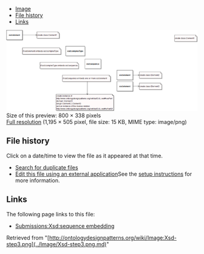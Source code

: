 * [Image](../Image/Xsd-step3.png.md#file)
* [File history](../Image/Xsd-step3.png.md#filehistory)
* [Links](../Image/Xsd-step3.png.md#filelinks)

[![Image:Xsd-step3.png](../images/thumb/3/35/Xsd-step3.png/800px-Xsd-step3.png)](../images/3/35/Xsd-step3.png)  
Size of this preview: 800 × 338 pixels  
[Full resolution](../images/3/35/Xsd-step3.png)‎ (1,195 × 505 pixel, file size: 15 KB, MIME type: image/png)

## File history

Click on a date/time to view the file as it appeared at that time.



  
* [Search for duplicate files](http://ontologydesignpatterns.org/wiki/Special:FileDuplicateSearch/Xsd-step3.png "Special:FileDuplicateSearch/Xsd-step3.png")
* [Edit this file using an external application](http://ontologydesignpatterns.org/wiki/index.php?title=Image:Xsd-step3.png&action=edit&externaledit=true&mode=file "Image:Xsd-step3.png")See the [setup instructions](http://www.mediawiki.org/wiki/Manual:External_editors "http://www.mediawiki.org/wiki/Manual:External_editors") for more information.

## Links



The following page links to this file:


* [Submissions:Xsd:sequence embedding](../Submissions/Xsd/sequence_embedding.md "Submissions:Xsd:sequence embedding")


Retrieved from "[http://ontologydesignpatterns.org/wiki/Image:Xsd-step3.png](../Image/Xsd-step3.png.md)"
